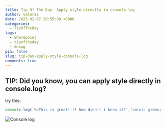 ```yaml
---
title: Tip Of The Day. Apply style directly in console.log
author: valeras
date: 2023-02-07 20:55:00 +0800
categories:
  - TipOfTheDay
tags:
  - Sharepoint
  - tipoftheday
  - debug
pin: false
slug: tip-day-apply-style-console-log
comments: true
---
```


## TIP: Did you know, you can apply style directly in console.log?

try this:

```js
console.log(`%cThis is great!!!! how didn't i knew it?`,'color: green; font-size: 20px')
```

![Console log](/img/posts/console.png)
